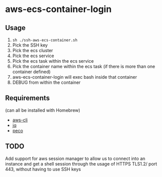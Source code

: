# aws-ecs-container-login

## Usage

1. `sh ./ssh-aws-ecs-container.sh`
2. Pick the SSH key
3. Pick the ecs cluster
4. Pick the ecs service
5. Pick the ecs task within the ecs service
6. Pick the container name within the ecs task (if there is more than one container defined)
7. aws-ecs-container-login will exec bash inside that container
8. DEBUG from within the container

## Requirements

(can all be installed with Homebrew)

* [aws-cli](https://aws.amazon.com/cli/)
* [jq](https://stedolan.github.io/jq/)
* [peco](https://github.com/peco/peco)

## TODO
Add support for aws session manager to allow us to connect into an instance and get a shell session through the usage of HTTPS TLS1.2/ port 443, without having to use SSH keys
